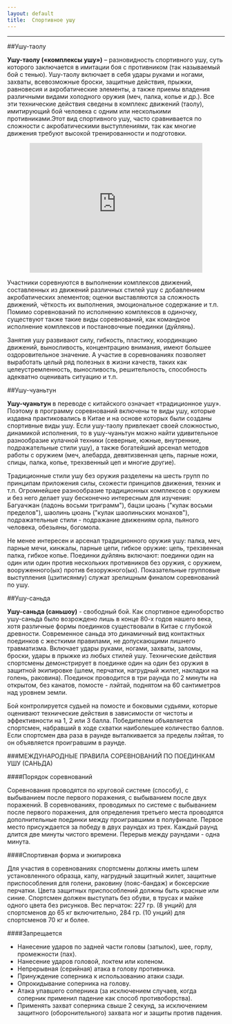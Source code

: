 ```yaml
---
layout: default
title:  Спортивное ушу
---
```

<hr>
##Ушу-таолу

__Ушу-таолу («комплексы ушу»)__ – разновидность спортивного ушу, суть которого заключается в имитации боя с противником (так называемый бой с тенью). Ушу-таолу включает в себя удары руками и ногами, захваты, всевозможные броски, защитные действия, прыжки, равновесия и акробатические элементы, а также приемы владения различными видами холодного оружия (меч, палка, копье и др.). Все эти технические действия сведены в комплекс движений (таолу), имитирующий бой человека с одним или несколькими противниками.Этот вид спортивного ушу, часто сравнивается по сложности с акробатическими выступлениями, так как многие движения требуют высокой тренированности и подготовки.

<center><iframe src="http://www.youtube.com/embed/zIe12dGjPcE?rel=0&amp;fs=1&amp;wmode=transparent"
  width="400"
  height="300"
  frameborder="0"
  allowfullscreen="">
</iframe></center>

Участники соревнуются в выполнении комплексов движений, составленных из движений различных стилей ушу с добавлением акробатических элементов; оценки выставляются за сложность движений, чёткость их выполнения, эмоциональное содержание и т.п. Помимо соревнований по исполнению комплексов в одиночку, существуют также такие виды соревнований, как командное исполнение комплексов и постановочные поединки (дуйлянь).

Занятия ушу развивают силу, гибкость, пластику, координацию движений, выносливость, концентрацию внимания, имеют большее оздоровительное значение. А участие в соревнованиях позволяет выработать целый ряд полезных в жизни качеств, таких как целеустремленность, выносливость, решительность, способность адекватно оценивать ситуацию и т.п.

##Ушу-чуаньтун

__Ушу-чуаньтун__ в переводе с китайского означает «традиционное ушу». Поэтому в программу соревнований включены те виды ушу, которые издавна практиковались в Китае и на основе которых были созданы спортивные виды ушу. Если ушу-таолу привлекает своей сложностью, динамикой исполнения, то в ушу-чуаньтун можно найти удивительное разнообразие кулачной техники (северные, южные, внутренние, подражательные стили ушу), а также богатейший арсенал методов работы с оружием (меч, алебарда, девятизвенная цепь, парные ножи, спицы, палка, копье, трехзвенный цеп и многие другие).

Традиционные стили ушу без оружия разделены на шесть групп по принципам приложения силы, схожести принципов движения, техник и т.п. Огромнейшее разнообразие традиционных комплексов с оружием и без него делает ушу бесконечно интересным для изучения: Багуачжан (ладонь восьми триграмм"), бацзи цюань ("кулак восьми пределов"), шаолинь цюань ("кулак шаолиньских монахов"), подражательные стили - подражание движениям орла, пьяного человека, обезьяны, богомола.

Не менее интересен и арсенал традиционного оружия ушу: палка, меч, парные мечи, кинжалы, парные цепи, гибкое оружие: цепь, трехзвенная палка, гибкое копье. Поединки дуйлянь включают: поединки один на один или один против нескольких противников без оружия, с оружием, вооруженного(ых) против безоружного(ых). Показательные групповые выступления (цзитисянму) служат зрелищным финалом соревнований по ушу.

##Ушу-саньда

__Ушу-саньда (саньшоу)__ - свободный бой. Как спортивное единоборство ушу-саньда было возрождено лишь в конце 80-х годов нашего века, хотя различные формы поединков существовали в Китае с глубокой древности. Современное саньда это динамичный вид контактных поединков с жесткими правилами, не допускающими лишнего травматизма. Включает удары руками, ногами, захваты, заломы, броски, удары в прыжке из любых стилей ушу. Технические действия спортсмены демонстрирует в поединке один на один без оружия в защитной экипировке (шлем, перчатки, нагрудный жилет, накладки на голень, раковина). Поединок проводится в три раунда по 2 минуты на открытом, без канатов, помосте - лэйтай, поднятом на 60 сантиметров над уровнем земли.

Бой контролируется судьей на помосте и боковыми судьями, которые оценивают технические действия в зависимости от чистоты и эффективности на 1, 2 или 3 балла. Победителем объявляется спортсмен, набравший в ходе схватки наиболеьшее количество баллов. Если спортсмен два раза в раунде выталкивается за пределы лэйтая, то он объявляется проигравшим в раунде.

###МЕЖДУНАРОДНЫЕ ПРАВИЛА СОРЕВНОВАНИЙ ПО ПОЕДИНКАМ УШУ (САНЬДА)

####Порядок соревнований

Соревнования проводятся по круговой системе (способу), с выбыванием после первого поражения, с выбыванием после двух поражений. В соревнованиях, проводимых по системе с выбыванием после первого поражения, для определения третьего места проводятся дополнительные поединки между проигравшими в полуфинале. Первое место присуждается за победу в двух раундах из трех. Каждый раунд длится две минуты чистого времени. Перерыв между раундами - одна минута.

####Спортивная форма и экипировка

Для участия в соревнованиях спортсмены должны иметь шлем установленного образца, капу, нагрудный защитный жилет, защитные приспособления для голени, раковину (пояс-бандаж) и боксерские перчатки. Цвета защитных приспособлений должны быть красные или синие. Спортсмен должен выступать без обуви, в трусах и майке одного цвета без рисунков. Вес перчаток: 227 гр. (8 унций) для спортсменов до 65 кг включительно, 284 гр. (10 унций) для спортсменов 70 кг и более.

####Запрещается
- Нанесение ударов по задней части головы (затылок), шее, горлу, промежности (пах).
- Нанесение ударов головой, локтем или коленом.
- Непрерывная (серийная) атака в голову противника.
- Принуждение соперника к использованию атаки сзади.
- Опрокидывание соперника на голову.
- Атака упавшего соперника (за исключением случаев, когда соперник применил падение как способ противоборства).
- Применять захват соперника свыше 2 секунд, за исключением защитного (оборонительного) захвата ног и защиты против падения.
